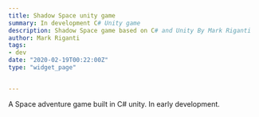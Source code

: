 ```yaml
---
title: Shadow Space unity game
summary: In development C# Unity game
description: Shadow Space game based on C# and Unity By Mark Riganti
author: Mark Riganti 
tags:
- dev
date: "2020-02-19T00:22:00Z"
type: "widget_page" 


---
```


A Space adventure game built in C# unity.
In early development.